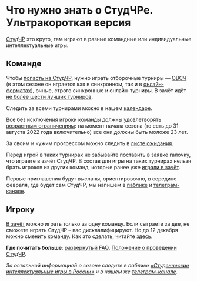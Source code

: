 # Что нужно знать о СтудЧРе. Ультракороткая версия

[СтудЧР](https://vk.com/@chgk_student-for-newcomers?anchor=chto-eto-voobsche-takoe-studchr) это круто, там играют в разные командные или индивидуальные интеллектуальные игры.

## Команде

Чтобы [попасть на СтудЧР](https://vk.com/@chgk_student-kak-popast-na-studchr), нужно играть отборочные турниры — [ОВСЧ](https://vk.com/@chgk_student-for-newcomers?anchor=chto-takoe-ovsch) (в этом сезоне он играется как в синхронном, так и в [онлайн-форматах](https://vk.com/@chgk_student-for-newcomers?anchor=asinkhron-ovsch-eto-kak)), очные, строго синхронные и онлайн-турниры. В зачёт идёт [не более шести лучших турниров](https://vk.com/@chgk_student-for-elders?anchor=chto-takoe-otborochnye-bally-kak-v-nikh-razobratsya).

Следить за всеми турнирами можно в нашем [календаре](https://vk.com/@chgk_student-kalendar).

Все без исключения игроки команды должны удовлетворять [возрастным ограничениям](https://vk.com/@chgk_student-for-newcomers?anchor=est-li-kakie-to-ogranichenia-dlya-uchastia-v-studchre): на момент начала сезона (то есть до 31 августа 2022 года включительно) все они должны быть моложе 23 лет.

За своим и чужим прогрессом можно следить в [листе ожидания](https://docs.google.com/spreadsheets/d/1PTLvrU_Q08i5x8L5wNoDQB2pFI050rvHJ4VV_2_XckA/edit#gid=475949485).

Перед игрой в таких турнирах не забывайте поставить в заявке галочку, что играете в зачёт СтудЧР. В состав для игры на таких турнирах нельзя брать игроков из других команд, которые ранее уже [играли в зачёт](https://vk.com/@chgk_student-for-newcomers?anchor=igrat-v-zach-t-ili-ne-v-zach-t-chto-eto-takoe).

Первые приглашения будут высланы, ориентировочно, в середине февраля, где будет сам СтудЧР, мы напишем в [паблике](https://vk.com/chgk_student) и [телеграм-канале](https://t.me/chgk_student_ru).

## Игроку

[В зачёт](https://vk.com/@chgk_student-for-newcomers?anchor=igrat-v-zach-t-ili-ne-v-zach-t-chto-eto-takoe) можно играть только за одну команду. Если сыграете за две, не сможете играть СтудЧР – вас дисквалифицируют. Но до 12 декабря можно сменить команду. Как это сделать, читайте [здесь](https://vk.com/@chgk_student-for-elders?anchor=mozhno-li-v-techenie-sezona-igrat-v-dvukh-komandakh).

**Где почитать больше**: [развернутый FAQ](https://vk.com/@chgk_student-studchr-faq), [Положение о проведении СтудЧР](https://drive.google.com/file/d/1tGAe31MBBnZAgFj0f4y2js_J_n0DKunC/view).

*За остальной информацией о сезоне следите в паблике [«Студенческие интеллектуальные игры в России»](https://vk.com/chgk_student) и в нашем же [телеграм-канале](https://t.me/chgk_student_ru).*
